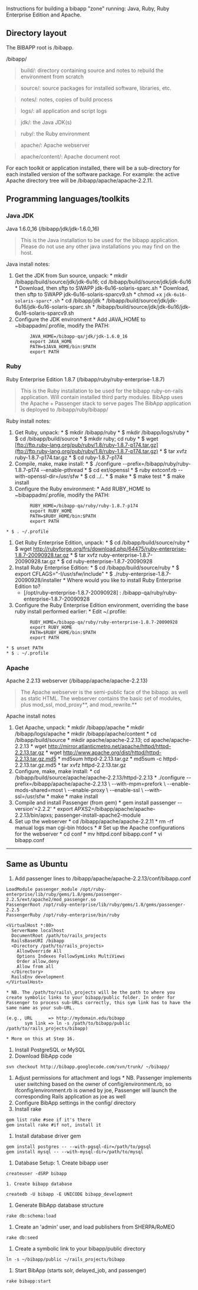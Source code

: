 Instructions for building a bibapp "zone" running: Java, Ruby, Ruby Enterprise Edition and Apache.

## Directory layout ##

The BIBAPP root is /bibapp.

/bibapp/

> build/: directory containing source and notes to rebuild the environment from scratch

> source/: source packages for installed software, libraries, etc.

> notes/: notes, copies of build process

> logs/: all application and script logs

> jdk/: the Java JDK(s)

> ruby/: the Ruby environment

> apache/: Apache webserver

> apache/content/: Apache document root

For each toolkit or application installed, there will be a sub-directory for each installed version of the software package. For example: the active Apache directory tree will be /bibapp/apache/apache-2.2.11.

## Programming languages/toolkits ##

### Java JDK ###

Java 1.6.0\_16 (/bibapp/jdk/jdk-1.6.0\_16)
> This is the Java installation to be used for the bibapp application. Please do not use any other java installations you may find on the host.

Java install notes:

  1. Get the JDK from Sun source, unpack:
    * mkdir /bibapp/build/source/jdk/jdk-6u16; cd /bibapp/build/source/jdk/jdk-6u16
    * Download, then sftp to SWAPP jdk-6u16-solaris-sparc.sh
    * Download, then sftp to SWAPP jdk-6u16-solaris-sparcv9.sh
    * chmod +x `jdk-6u16-solaris-sparc*.sh`
    * cd /bibapp/jdk
    * /bibapp/build/source/jdk/jdk-6u16/jdk-6u16-solaris-sparc.sh
    * /bibapp/build/source/jdk/jdk-6u16/jdk-6u16-solaris-sparcv9.sh
  1. Configure the JDK environment
    * Add JAVA\_HOME to ~bibappadm/.profile, modify the PATH:
```
         JAVA_HOME=/bibapp-qa/jdk/jdk-1.6.0_16
         export JAVA_HOME
         PATH=$JAVA_HOME/bin:$PATH
         export PATH
```

### Ruby ###

Ruby Enterprise Edition 1.8.7 (/bibapp/ruby/ruby-enterprise-1.8.7)
> This is the Ruby installation to be used for the bibapp ruby-on-rails application. Will contain installed third party modules.
> BibApp uses the Apache + Passenger stack to serve pages
> The BibApp application is deployed to /bibapp/ruby/bibapp/

Ruby install notes:

  1. Get Ruby, unpack:
    * $ mkdir /bibapp/ruby
    * $ mkdir /bibapp/logs/ruby
    * $ cd /bibapp/build/source
    * $ mkdir ruby; cd ruby
    * $ wget [ftp://ftp.ruby-lang.org/pub/ruby/1.8/ruby-1.8.7-p174.tar.gz](ftp://ftp.ruby-lang.org/pub/ruby/1.8/ruby-1.8.7-p174.tar.gz)
    * $ tar xvfz ruby-1.8.7-p174.tar.gz
    * $ cd ruby-1.8.7-p174
  1. Compile, make, make install:
    * $ ./configure --prefix=/bibapp/ruby/ruby-1.8.7-p174 --enable-pthread
    * $ cd ext/openssl
    * $ ruby extconf.rb --with-openssl-dir=/usr/sfw
    * $ cd ../..
    * $ make
    * $ make test
    * $ make install
  1. Configure the Ruby environment:
    * Add RUBY\_HOME to ~bibappadm/.profile, modify the PATH:
```
         RUBY_HOME=/bibapp-qa/ruby/ruby-1.8.7-p174
         export RUBY_HOME
         PATH=$RUBY_HOME/bin:$PATH
         export PATH
```
    * $ . ~/.profile
  1. Get Ruby Enterprise Edition, unpack:
    * $ cd /bibapp/build/source/ruby
    * $ wget http://rubyforge.org/frs/download.php/64475/ruby-enterprise-1.8.7-20090928.tar.gz
    * $ tar xvfz ruby-enterprise-1.8.7-20090928.tar.gz
    * $ cd ruby-enterprise-1.8.7-20090928
  1. Install Ruby Enterprise Edition:
    * $ cd /bibapp/build/source/ruby
    * $ export CFLAGS="-I/usr/sfw/include"
    * $ ./ruby-enterprise-1.8.7-20090928/installer
    * Where would you like to install Ruby Enterprise Edition to?
      * [/opt/ruby-enterprise-1.8.7-20090928] : /bibapp-qa/ruby/ruby-enterprise-1.8.7-20090928
  1. Configure the Ruby Enterprise Edition environment, overriding the base ruby install performed earlier:
    * Edit ~/.profile:
```
         RUBY_HOME=/bibapp-qa/ruby/ruby-enterprise-1.8.7-20090928
         export RUBY_HOME
         PATH=$RUBY_HOME/bin:$PATH
         export PATH
```
    * $ unset PATH
    * $ . ~/.profile

### Apache ###

Apache 2.2.13 webserver (/bibapp/apache/apache-2.2.13)
> The Apache webserver is the semi-public face of the bibapp. as well as static HTML.
> The webserver contains the basic set of modules, plus mod\_ssl, mod\_proxy**, and mod\_rewrite.**

Apache install notes

  1. Get Apache, unpack:
    * mkdir /bibapp/apache
    * mkdir /bibapp/logs/apache
    * mkdir /bibapp/apache/content
    * cd /bibapp/build/source
    * mkdir apache/apache-2.2.13; cd apache/apache-2.2.13
    * wget http://mirror.atlanticmetro.net/apache/httpd/httpd-2.2.13.tar.gz
    * wget http://www.apache.org/dist/httpd/httpd-2.2.13.tar.gz.md5
    * md5sum httpd-2.2.13.tar.gz
    * md5sum -c httpd-2.2.13.tar.gz.md5
    * tar xvfz httpd-2.2.13.tar.gz
  1. Configure, make, make install:
    * cd /bibapp/build/source/apache/apache-2.2.13/httpd-2.2.13
    * ./configure --prefix=/bibapp/apache/apache-2.2.13 \ --with-mpm=prefork \ --enable-mods-shared=most \ --enable-proxy \ --enable-ssl \ --with-ssl=/usr/sfw
    * make
    * make install
  1. Compile and install Passenger (from gem)
    * gem install passenger --version'=2.2.2'
    * export APXS2=/bibapp/apache/apache-2.2.13/bin/apxs; passenger-install-apache2-module
  1. Set up the webserver
    * cd /bibapp/apache/apache-2.2.11
    * rm -rf manual logs man cgi-bin htdocs
    * # Set up the Apache configurations for the webserver
    * cd conf
    * mv httpd.conf bibapp.conf
    * vi bibapp.conf


---


## Same as Ubuntu ##

  1. Add passenger lines to /bibapp/apache/apache-2.2.13/conf/bibapp.conf
```
LoadModule passenger_module /opt/ruby-enterprise/lib/ruby/gems/1.8/gems/passenger-2.2.5/ext/apache2/mod_passenger.so
PassengerRoot /opt/ruby-enterprise/lib/ruby/gems/1.8/gems/passenger-2.2.5
PassengerRuby /opt/ruby-enterprise/bin/ruby

<VirtualHost *:80>
  ServerName localhost
  DocumentRoot /path/to/rails_projects
  RailsBaseURI /bibapp
  <Directory /path/to/rails_projects>
    AllowOverride All
    Options Indexes FollowSymLinks MultiViews
    Order allow,deny
    Allow from all
  </Directory>
  RailsEnv development
</VirtualHost>
```
    * NB. The /path/to/rails\_projects will be the path to where you create symbolic links to your bibapp/public folder. In order for Passenger to process sub-URLs correctly, this sym link has to have the same name as your sub-URL.
```
(e.g., URL      => http://mydomain.edu/bibapp
       sym link => ln -s /path/to/bibapp/public /path/to/rails_projects/bibapp)
```
    * More on this at Step 16.
  1. Install PostgreSQL or MySQL
  1. Download BibApp code
```
svn checkout http://bibapp.googlecode.com/svn/trunk/ ~/bibapp/
```
  1. Adjust permissions for attachment and logs
    * NB. Passenger implements user switching based on the owner of config/environment.rb, so ifconfig/environment.rb is owned by joe, Passenger will launch the corresponding Rails application as joe as well
  1. Configure BibApp settings in the config/ directory
  1. Install rake
```
gem list rake #see if it's there
gem install rake #if not, install it
```
  1. Install database driver gem
```
gem install postgres -- --with-pgsql-dir=/path/to/pgsql 
gem install mysql -- --with-mysql-dir=/path/to/mysql 
```
  1. Database Setup:
    1. Create bibapp user
```
createuser -dSRP bibapp
```
    1. Create bibapp database
```
createdb -U bibapp -E UNICODE bibapp_development
```
  1. Generate BibApp database structure
```
rake db:schema:load
```
  1. Create an 'admin' user, and load publishers from SHERPA/RoMEO
```
rake db:seed
```
  1. Create a symbolic link to your bibapp/public directory
```
ln -s ~/bibapp/public ~/rails_projects/bibapp
```
  1. Start BibApp (starts solr, delayed\_job, and passenger)
```
rake bibapp:start
```